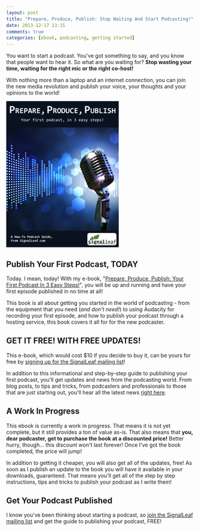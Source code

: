 ```yaml
---
layout: post
title: "Prepare, Produce, Publish: Stop Waiting And Start Podcasting!"
date: 2013-12-17 13:15
comments: true
categories: [ebook, podcasting, getting started]
---
```


You want to start a podcast. You've got something to say,
and you know that people want to hear it. So what are you
waiting for? **Stop wasting your time, waiting for the right mic or the
right co-host!** 

With nothing more than a laptop and an 
internet connection, you can join the new media revolution and publish 
your voice, your thoughts and your opinions to the world!

<a href="/how-to-podcast" target="_blank" class="center"><img src="/images/prepare-produce-publish-cover.png"></a>

<!-- more -->

## Publish Your First Podcast, TODAY

Today. I mean, today! With my e-book,
"<a href="https://leanpub.com/prepare-produce-publish/packages/book/purchases/new">Prepare, Produce, Publish: Your First Podcast In 3 Easy Steps!</a>",
you will be up and running and have your first episode
published in no time at all!

This book is all about getting you started in the world of
podcasting - from the equipment that you need (*and don't need!*)
to using Audacity for recording your first episode, and how
to publish your podcast through a hosting service, this book
covers it all for for the new podcaster.

## GET IT FREE! WITH FREE UPDATES!

This e-book, which would cost $10 if you decide to buy it,
can be yours for free by [signing up for the SignalLeaf mailing list](http://www.signalleaf.com/help/mailing-list)!

In addition to this informational and step-by-step guide
to publishing your first podcast, you'll get updates and
news from the podcasting world. From blog posts, to tips
and tricks, from podcasters and professionals to those that
are just starting out, you'll hear all the latest news
[right here](http://www.signalleaf.com/help/mailing-list).

## A Work In Progress

This ebook is currently a work in progress. That means it is 
not yet complete, but it still provides a ton of value as-is. 
That also means that **you, dear podcaster, get to purchase the 
book at a discounted price!** Better hurry, though... this 
discount won't last forever! Once I've got the book completed, 
the price will jump!

In addition to getting it cheaper, you will also get all of
the updates, free! As soon as I publish an update to the book
you will have it available in your downloads, guaranteed. That 
means you'll get all of the step by step instructions, tips 
and tricks to publish your podcast as I write them!

## Get Your Podcast Published

I know you've been thinking about starting a podcast, so 
[join the SignalLeaf mailing list](http://www.signalleaf.com/help/mailing-list) 
and get the guide to publishing
your podcast, FREE!

